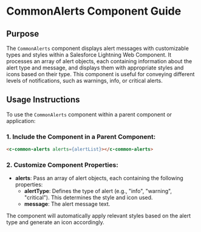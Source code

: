 
# CommonAlerts Component Guide

## Purpose

The `CommonAlerts` component displays alert messages with customizable types and styles within a Salesforce Lightning Web Component. 
It processes an array of alert objects, each containing information about the alert type and message, and displays them with 
appropriate styles and icons based on their type. This component is useful for conveying different levels of notifications, 
such as warnings, info, or critical alerts.

## Usage Instructions

To use the `CommonAlerts` component within a parent component or application:

### 1. Include the Component in a Parent Component:

```html
<c-common-alerts alerts={alertList}></c-common-alerts>
```

### 2. Customize Component Properties:

- **alerts**: Pass an array of alert objects, each containing the following properties:
  - **alertType**: Defines the type of alert (e.g., "info", "warning", "critical"). This determines the style and icon used.
  - **message**: The alert message text.

The component will automatically apply relevant styles based on the alert type and generate an icon accordingly.
